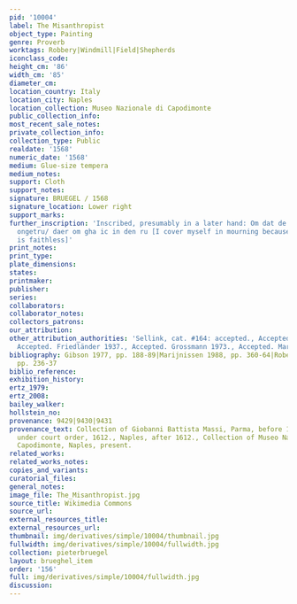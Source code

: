```yaml
---
pid: '10004'
label: The Misanthropist
object_type: Painting
genre: Proverb
worktags: Robbery|Windmill|Field|Shepherds
iconclass_code:
height_cm: '86'
width_cm: '85'
diameter_cm:
location_country: Italy
location_city: Naples
location_collection: Museo Nazionale di Capodimonte
public_collection_info:
most_recent_sale_notes:
private_collection_info:
collection_type: Public
realdate: '1568'
numeric_date: '1568'
medium: Glue-size tempera
medium_notes:
support: Cloth
support_notes:
signature: BRUEGEL / 1568
signature_location: Lower right
support_marks:
further_inscription: 'Inscribed, presumably in a later hand: Om dat de werelt is soe
  ongetru/ daer om gha ic in den ru [I cover myself in mourning because the world
  is faithless]'
print_notes:
print_type:
plate_dimensions:
states:
printmaker:
publisher:
series:
collaborators:
collaborator_notes:
collectors_patrons:
our_attribution:
other_attribution_authorities: 'Sellink, cat. #164: accepted., Accepted. Tolnay 1935.,
  Accepted. Friedländer 1937., Accepted. Grossmann 1973., Accepted. Marijnissen 1988.'
bibliography: Gibson 1977, pp. 188-89|Marijnissen 1988, pp. 360-64|Roberts-Jones 2002,
  pp. 236-37
biblio_reference:
exhibition_history:
ertz_1979:
ertz_2008:
bailey_walker:
hollstein_no:
provenance: 9429|9430|9431
provenance_text: Collection of Giobanni Battista Massi, Parma, before 1612., Seized
  under court order, 1612., Naples, after 1612., Collection of Museo Nazionale di
  Capodimonte, Naples, present.
related_works:
related_works_notes:
copies_and_variants:
curatorial_files:
general_notes:
image_file: The_Misanthropist.jpg
source_title: Wikimedia Commons
source_url:
external_resources_title:
external_resources_url:
thumbnail: img/derivatives/simple/10004/thumbnail.jpg
fullwidth: img/derivatives/simple/10004/fullwidth.jpg
collection: pieterbruegel
layout: brueghel_item
order: '156'
full: img/derivatives/simple/10004/fullwidth.jpg
discussion:
---
```

